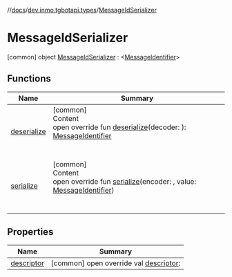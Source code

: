 //[docs](../../../index.md)/[dev.inmo.tgbotapi.types](../index.md)/[MessageIdSerializer](index.md)



# MessageIdSerializer  
 [common] object [MessageIdSerializer](index.md) : <[MessageIdentifier](../index.md#%5Bdev.inmo.tgbotapi.types%2FMessageIdentifier%2F%2F%2FPointingToDeclaration%2F%5D%2FClasslikes%2F625018081)>    


## Functions  
  
|  Name |  Summary | 
|---|---|
| <a name="dev.inmo.tgbotapi.types/MessageIdSerializer/deserialize/#kotlinx.serialization.encoding.Decoder/PointingToDeclaration/"></a>[deserialize](deserialize.md)| <a name="dev.inmo.tgbotapi.types/MessageIdSerializer/deserialize/#kotlinx.serialization.encoding.Decoder/PointingToDeclaration/"></a>[common]  <br>Content  <br>open override fun [deserialize](deserialize.md)(decoder: ): [MessageIdentifier](../index.md#%5Bdev.inmo.tgbotapi.types%2FMessageIdentifier%2F%2F%2FPointingToDeclaration%2F%5D%2FClasslikes%2F625018081)  <br><br><br>|
| <a name="dev.inmo.tgbotapi.types/MessageIdSerializer/serialize/#kotlinx.serialization.encoding.Encoder#kotlin.Long/PointingToDeclaration/"></a>[serialize](serialize.md)| <a name="dev.inmo.tgbotapi.types/MessageIdSerializer/serialize/#kotlinx.serialization.encoding.Encoder#kotlin.Long/PointingToDeclaration/"></a>[common]  <br>Content  <br>open override fun [serialize](serialize.md)(encoder: , value: [MessageIdentifier](../index.md#%5Bdev.inmo.tgbotapi.types%2FMessageIdentifier%2F%2F%2FPointingToDeclaration%2F%5D%2FClasslikes%2F625018081))  <br><br><br>|


## Properties  
  
|  Name |  Summary | 
|---|---|
| <a name="dev.inmo.tgbotapi.types/MessageIdSerializer/descriptor/#/PointingToDeclaration/"></a>[descriptor](descriptor.md)| <a name="dev.inmo.tgbotapi.types/MessageIdSerializer/descriptor/#/PointingToDeclaration/"></a> [common] open override val [descriptor](descriptor.md):    <br>|

